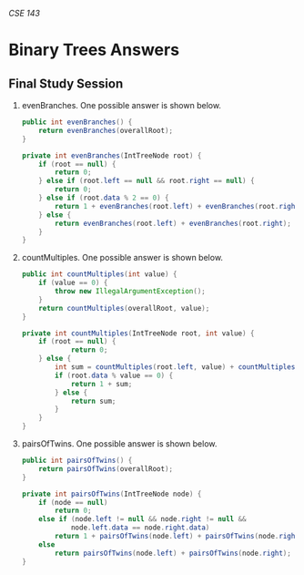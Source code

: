_CSE 143_

# Binary Trees Answers
## Final Study Session

1. evenBranches. One possible answer is shown below.

	```java
	public int evenBranches() {
		return evenBranches(overallRoot);
	}

	private int evenBranches(IntTreeNode root) {
		if (root == null) {
			return 0;
		} else if (root.left == null && root.right == null) {
			return 0;
		} else if (root.data % 2 == 0) {
			return 1 + evenBranches(root.left) + evenBranches(root.right);
		} else {
			return evenBranches(root.left) + evenBranches(root.right);
		}
	}
	```

1. countMultiples. One possible answer is shown below.

	```java
	public int countMultiples(int value) {
		if (value == 0) {
			throw new IllegalArgumentException();
		}
		return countMultiples(overallRoot, value);
	}

	private int countMultiples(IntTreeNode root, int value) {
		if (root == null) {
				return 0;
		} else {
			int sum = countMultiples(root.left, value) + countMultiples(root.right, value);
			if (root.data % value == 0) {
				return 1 + sum;
			} else {
				return sum;
			}
		}
	}
	```

1. pairsOfTwins. One possible answer is shown below.

	```java
	public int pairsOfTwins() {
		return pairsOfTwins(overallRoot);
	}

	private int pairsOfTwins(IntTreeNode node) {
		if (node == null)
			return 0;
		else if (node.left != null && node.right != null &&
				node.left.data == node.right.data)
			return 1 + pairsOfTwins(node.left) + pairsOfTwins(node.right);
		else
			return pairsOfTwins(node.left) + pairsOfTwins(node.right);
	}
	```